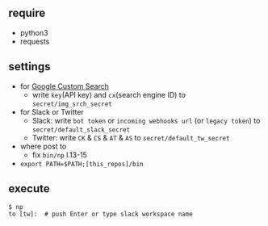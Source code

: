 ## require
- python3
- requests

## settings
- for [Google Custom Search](https://developers.google.com/custom-search)
  + write `key`(API key) and `cx`(search engine ID) to `secret/img_srch_secret`
- for Slack or Twitter
  + Slack: write `bot token` or `incoming webhooks url` (or `legacy token`) to `secret/default_slack_secret`
  + Twitter: write `CK` & `CS` & `AT` & `AS` to `secret/default_tw_secret`
- where post to
  + fix `bin/np` l.13-15
- `export PATH=$PATH;[this_repos]/bin`

## execute
```
$ np
to [tw]:  # push Enter or type slack workspace name
```
